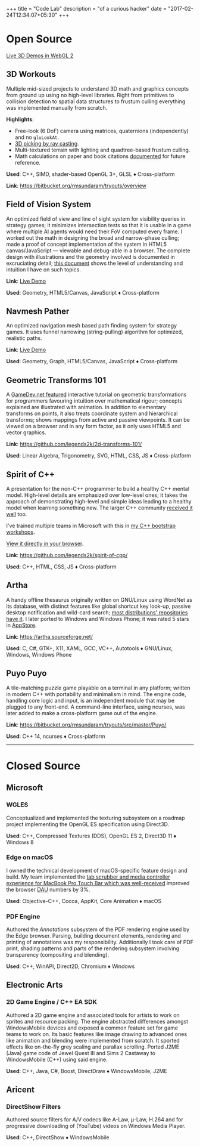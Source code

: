 +++
title = "Code Lab"
description = "of a curious hacker"
date = "2017-02-24T12:34:07+05:30"
+++

# Open Source

[Live 3D Demos in WebGL 2][demos]

## 3D Workouts

Multiple mid-sized projects to understand 3D math and graphics concepts from ground up using no high-level libraries.  Right from primitives to collision detection to spatial data structures to frustum culling everything was implemented manually from scratch.

**Highlights**:

* Free-look (6 DoF) camera using matrices, quaternions (independently) and no `gluLookAt`.
* [3D picking by ray casting][picking].
* Multi-textured terrain with lighting and quadtree-based frustum culling.
* Math calculations on paper and book citations [documented][board-calculations] for future reference.

**Used**: C++, SIMD, shader-based OpenGL 3+, GLSL ♦ Cross-platform

**Link**: https://bitbucket.org/rmsundaram/tryouts/overview

[board-calculations]: https://bitbucket.org/rmsundaram/tryouts/src/master/CG/Calculations
[demos]: https://legends2k.github.io/projects/demos/
[picking]: https://legends2k.github.io/3d-picking

## Field of Vision System

  An optimized field of view and line of sight system for visibility queries in strategy games; it minimizes intersection tests so that it is usable in a game where multiple AI agents would need their FoV computed every frame.  I worked out the math in designing the broad and narrow-phase culling; made a proof of concept implementation of the system in HTML5 canvas/JavaScript — viewable and debug-able in a browser.  The complete design with illustrations and the geometry involved is documented in excruciating detail; [this document][2d-fov-doc] shows the level of understanding and intuition I have on such topics.

**Link**: [Live Demo](https://legends2k.github.io/2d-fov)

**Used**: Geometry, HTML5/Canvas, JavaScript ♦ Cross-platform

[2d-fov-doc]: https://legends2k.github.io/2d-fov/design.html

## Navmesh Pather

  An optimized navigation mesh based path finding system for strategy games.  It uses funnel narrowing (string-pulling) algorithm for optimized, realistic paths.

**Link**: [Live Demo](https://bbcdn.githack.com/rmsundaram/tryouts/raw/dev/CG/WebGL/NavmeshPather/midpoint/level.html)

**Used**: Geometry, Graph, HTML5/Canvas, JavaScript ♦ Cross-platform

## Geometric Transforms 101

  A [GameDev.net featured](http://www.gamedev.net/page/resources/_/technical/math-and-physics/2d-transforms-101-r4212) interactive tutorial on geometric transformations for programmers favouring intuition over mathematical rigour; concepts explained are illustrated with animation.  In addition to elementary transforms on points, it also treats coordinate system and hierarchical transforms; shows mappings from active and passive viewpoints.  It can be viewed on a browser and in any form factor, as it only uses HTML5 and vector graphics.

**Link**: https://github.com/legends2k/2d-transforms-101/

**Used**: Linear Algebra, Trigonometry, SVG, HTML, CSS, JS ♦ Cross-platform

## Spirit of C++

A presentation for the non-C++ programmer to build a healthy C++ mental model. High-level details are emphasized over low-level ones; it takes the approach of demonstrating high-level and simple ideas leading to a healthy model when learning something new.  The larger C++ community [received it well][spirit-reddit] too.

I've trained multiple teams in Microsoft with this in [my C++ bootstrap workshops][inker].

[View it directly in your browser][spirit-of-cpp].

**Link**: https://github.com/legends2k/spirit-of-cpp/

**Used**: C++, HTML, CSS, JS ♦ Cross-platform

[spirit-of-cpp]: https://legends2k.github.io/spirit-of-cpp
[spirit-reddit]: https://www.reddit.com/r/cpp/comments/da4xrd/spirit_of_c/
[inker]: https://github.com/sundaramramaswamy/inker

## Artha

  A handy offline thesaurus originally written on GNU/Linux using WordNet as its database, with distinct features like global shortcut key look-up, passive desktop notification and wild-card search; [most distributions' repositories have it][artha-pkg].  I later ported to Windows and Windows Phone; it was rated 5 stars in [AppStore](https://www.microsoft.com/en-US/store/Apps/Artha-The-Open-Thesaurus/9NBLGGH0DBNB).

**Link**: https://artha.sourceforge.net/

**Used**: C, C#, GTK+, X11, XAML, GCC, VC++, Autotools ♦ GNU/Linux, Windows, Windows Phone

[artha-pkg]: https://pkgs.org/search/?q=artha

## Puyo Puyo

  A tile-matching puzzle game playable on a terminal in any platform; written in modern C++ with portability and minimalism in mind.  The engine code, handling core logic and input, is an independent module that may be plugged to any front-end.  A command-line interface, using ncurses, was later added to make a cross-platform game out of the engine.

**Link**: https://bitbucket.org/rmsundaram/tryouts/src/master/Puyo/

**Used**: C++ 14, ncurses ♦ Cross-platform

--------------------

# Closed Source

## Microsoft

### WGLES

Conceptualized and implemented the texturing subsystem on a roadmap project implementing the OpenGL ES specification using Direct3D.

**Used**: C++, Compressed Textures (DDS), OpenGL ES 2, Direct3D 11 ♦ Windows 8

### Edge on macOS

I owned the technical development of macOS-specific feature design and build.  My team implemented the [tab scrubber and media controller experience for MacBook Pro Touch Bar which was well-received][touchbar-blog] improved the browser [DAU][] numbers by 3%.

**Used**: Objective-C++, Cocoa, AppKit, Core Animation ♦ macOS

[touchbar-blog]: https://techcommunity.microsoft.com/t5/articles/try-the-revamped-touch-bar-experience-on-microsoft-edge-on-mac/m-p/1061372
[dau]: https://en.wikipedia.org/wiki/Active_users

### PDF Engine

Authored the _Annotations_ subsystem of the PDF rendering engine used by the Edge browser.  Parsing, building document elements, rendering and printing of annotations was my responsibility.  Additionally I took care of PDF print, shading patterns and parts of the rendering subsystem involving transparency (compositing and blending).

**Used**: C++, WinAPI, Direct2D, Chromium ♦ Windows

## Electronic Arts

### 2D Game Engine / C++ EA SDK

Authored a 2D game engine and associated tools for artists to work on sprites and resource packing.  The engine abstracted differences amongst WindowsMobile devices and exposed a common feature set for game teams to work on.  Its basic features like image drawing to advanced ones like animation and blending were implemented from scratch.  It sported effects like on-the-fly grey scaling and parallax scrolling.  Ported J2ME (Java) game code of Jewel Quest III and Sims 2 Castaway to WindowsMobile (C++) using said engine.

**Used**: C++, Java, C#, Boost, DirectDraw ♦ WindowsMobile, J2ME

## Aricent

### DirectShow Filters

Authored source filters for A/V codecs like A-Law, μ-Law, H.264 and for progressive downloading of (YouTube) videos on Windows Media Player.

**Used**: C++, DirectShow ♦ WindowsMobile
